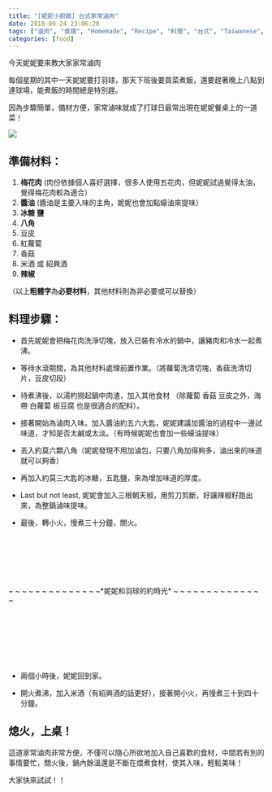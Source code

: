 ```yaml
---
title: "[妮妮小廚娘] 台式家常滷肉"
date: 2018-09-24 23:06:20
tags: ["滷肉", "食譜", "Homemade", "Recipe", "料理", "台式", "Taiwanese", "Cuisine", "料理", "Pork stew", "Pork", "梅花肉", "家常"]
categories: [food]
---
```


今天妮妮要來教大家家常滷肉

每個星期的其中一天妮妮要打羽球，那天下班後要買菜煮飯，還要趕著晚上八點到達球場，能煮飯的時間總是特別趕。

因為步驟簡單，備材方便，家常滷味就成了打球日最常出現在妮妮餐桌上的一道菜！

![](https://nininanaa.me/images/pork-stew-revised2.jpg)
<!--more-->

## 準備材料：

1. **梅花肉** (肉份依據個人喜好選擇，很多人使用五花肉，但妮妮試過覺得太油，覺得梅花肉較為適合）
1. **醬油** (醬油是主要入味的主角，妮妮也會加點蠔油來提味）
1. **冰糖** **鹽**
1. **八角**
1. 豆皮
1. 紅蘿蔔
1. 香菇
1. 米酒 或 紹興酒
1. **辣椒**

（以上**粗體字**為**必要材料**，其他材料則為非必要或可以替換）

## 料理步驟：

- 首先妮妮會把梅花肉洗淨切塊，放入已裝有冷水的鍋中，讓豬肉和冷水一起煮沸。

- 等待水滾期間，為其他材料處理前置作業。（將蘿蔔洗清切塊，香菇洗清切片，豆皮切段）

- 待煮沸後，以湯杓撈起鍋中肉渣，加入其他食材 （除蘿蔔 香菇 豆皮之外，海帶 白蘿蔔 板豆腐 也是很適合的配料）。

- 接著開始為滷肉入味。加入醬油約五六大匙，妮妮建議加醬油的過程中一邊試味道，才知是否太鹹或太淡。（有時候妮妮也會加一些蠔油提味）

- 丟入約莫六顆八角（妮妮發現不用加滷包，只要八角加得夠多，滷出來的味道就可以夠香）

- 再加入約莫三大匙的冰糖，五匙鹽，來為增加味道的厚度。

- Last but not least, 妮妮會加入三根朝天椒，用剪刀剪斷，好讓辣椒籽跑出來，為整鍋滷味提味。

- 最後，轉小火，慢煮三十分鐘，關火。

<div style="padding-top:100px;padding-bottom:116px">~ ~ ~ ~ ~ ~ ~ ~ ~ ~ ~ ~ ~ ~*妮妮和羽球的約時光* ~ ~ ~ ~ ~ ~ ~ ~ ~ ~ ~ ~ ~ ~</div>

- 兩個小時後，妮妮回到家。

- 開火煮沸，加入米酒（有紹興酒的話更好），接著開小火，再慢煮三十到四十分鐘。

## 熄火，上桌！

這道家常滷肉非常方便，不僅可以隨心所欲地加入自己喜歡的食材，中間若有別的事情要忙，關火後，鍋內餘溫還是不斷在煨煮食材，使其入味，輕鬆美味！

大家快來試試！！

